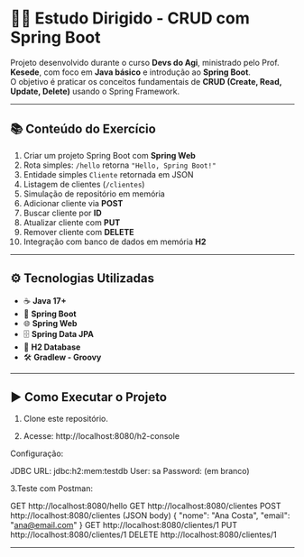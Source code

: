 # 👨‍💻 Estudo Dirigido - CRUD com Spring Boot  

Projeto desenvolvido durante o curso **Devs do Agi**, ministrado pelo Prof. **Kesede**, com foco em **Java básico** e introdução ao **Spring Boot**.  
O objetivo é praticar os conceitos fundamentais de **CRUD (Create, Read, Update, Delete)** usando o Spring Framework.  

---

## 📚 Conteúdo do Exercício

1. Criar um projeto Spring Boot com **Spring Web**  
2. Rota simples: `/hello` retorna `"Hello, Spring Boot!"`  
3. Entidade simples `Cliente` retornada em JSON  
4. Listagem de clientes (`/clientes`)  
5. Simulação de repositório em memória  
6. Adicionar cliente via **POST**  
7. Buscar cliente por **ID**  
8. Atualizar cliente com **PUT**  
9. Remover cliente com **DELETE**  
10. Integração com banco de dados em memória **H2**  

---

## ⚙️ Tecnologias Utilizadas
- ☕ **Java 17+**
- 🚀 **Spring Boot**
- 🌐 **Spring Web**
- 🗄️ **Spring Data JPA**
- 💾 **H2 Database**
- 🛠️ **Gradlew - Groovy**

---

## ▶️ Como Executar o Projeto

1. Clone este repositório.
   
2. Acesse: http://localhost:8080/h2-console

  Configuração:

  JDBC URL: jdbc:h2:mem:testdb
  User: sa
  Password: (em branco)
  
3.Teste com Postman:

  GET http://localhost:8080/hello
  GET http://localhost:8080/clientes
  POST http://localhost:8080/clientes (JSON body)
    {
    "nome": "Ana Costa",
    "email": "ana@email.com"
    }
  GET http://localhost:8080/clientes/1
  PUT http://localhost:8080/clientes/1
  DELETE http://localhost:8080/clientes/1

  ---
